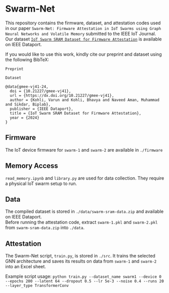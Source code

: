 # Swarm-Net
This repository contains the firmware, dataset, and attestation codes used in our paper `Swarm-Net: Firmware Attestation in IoT Swarms using Graph Neural Networks and Volatile Memory` submitted to the IEEE IoT Journal. Our dataset [`IoT Swarm SRAM Dataset for Firmware Attestation`](https://dx.doi.org/10.21227/gmee-vj41) is available on IEEE Dataport. 

If you would like to use this work, kindly cite our preprint and dataset using the following BibTeX:

`Preprint`

`Dataset`

```\
@data{gmee-vj41-24,
  doi = {10.21227/gmee-vj41},
  url = {https://dx.doi.org/10.21227/gmee-vj41},
  author = {Kohli, Varun and Kohli, Bhavya and Naveed Aman, Muhammad and Sikdar, Biplab},
  publisher = {IEEE Dataport},
  title = {IoT Swarm SRAM Dataset for Firmware Attestation},
  year = {2024}
}
```

## Firmware
The IoT device firmware for `swarm-1` and `swarm-2` are available in `./firmware`

## Memory Access
`read_memory.ipynb` and `library.py` are used for data collection. They require a physical IoT swarm setup to run. 

## Data
The compiled dataset is stored in `./data/swarm-sram-data.zip` and available on IEEE Dataport.\
Before running the attestation code, extract `swarm-1.pkl` and `swarm-2.pkl` from `swarm-sram-data.zip` into `./data`. 

## Attestation

The Swarm-Net script, `train.py`, is stored in `./src`. It trains the selected GNN architecture and saves its results on data from `swarm-1` and `swarm-2` into an Excel sheet.

Example script usage: `python train.py --dataset_name swarm1 --device 0 --epochs 200 --latent 64 --dropout 0.5 --lr 5e-3 --noise 0.4 --runs 20 --layer_type TransformerConv`




